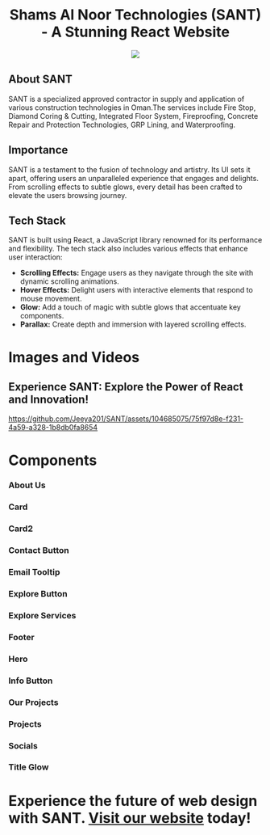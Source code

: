 # <div align ="center">Shams Al Noor Technologies (SANT) - A Stunning React Website</div>

<p align="center">
  <img src="https://github.com/Jeeya201/SANT/assets/104685075/10ffdc11-19e6-4e70-a102-a9ffb9fdc379">
</p>

## About SANT
SANT is a specialized approved contractor in supply and application of various construction technologies in Oman.The services include Fire Stop, Diamond Coring & Cutting, Integrated Floor System, Fireproofing, Concrete Repair and Protection Technologies, GRP Lining, and Waterproofing.

## Importance

SANT is a testament to the fusion of technology and artistry. Its UI sets it apart, offering users an unparalleled experience that engages and delights. From scrolling effects to subtle glows, every detail has been crafted to elevate the users browsing journey.

## Tech Stack

SANT is built using React, a JavaScript library renowned for its performance and flexibility. The tech stack also includes various effects that enhance user interaction:

- **Scrolling Effects:** Engage users as they navigate through the site with dynamic scrolling animations.
- **Hover Effects:** Delight users with interactive elements that respond to mouse movement.
- **Glow:** Add a touch of magic with subtle glows that accentuate key components.
- **Parallax:** Create depth and immersion with layered scrolling effects.
  
# Images and Videos

## Experience SANT: Explore the Power of React and Innovation!


https://github.com/Jeeya201/SANT/assets/104685075/75f97d8e-f231-4a59-a328-1b8db0fa8654

# Components

### About Us
### Card
### Card2
### Contact Button
### Email Tooltip
### Explore Button
### Explore Services
### Footer
### Hero
### Info Button
### Our Projects
### Projects
### Socials
### Title Glow

# Experience the future of web design with SANT. [Visit our website](https://www.example.com) today!
